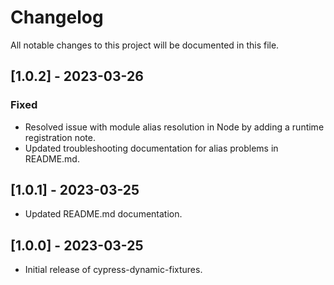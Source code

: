 # Changelog

All notable changes to this project will be documented in this file.

## [1.0.2] - 2023-03-26
### Fixed
- Resolved issue with module alias resolution in Node by adding a runtime registration note.
- Updated troubleshooting documentation for alias problems in README.md.

## [1.0.1] - 2023-03-25
- Updated README.md documentation.

## [1.0.0] - 2023-03-25
- Initial release of cypress-dynamic-fixtures.
